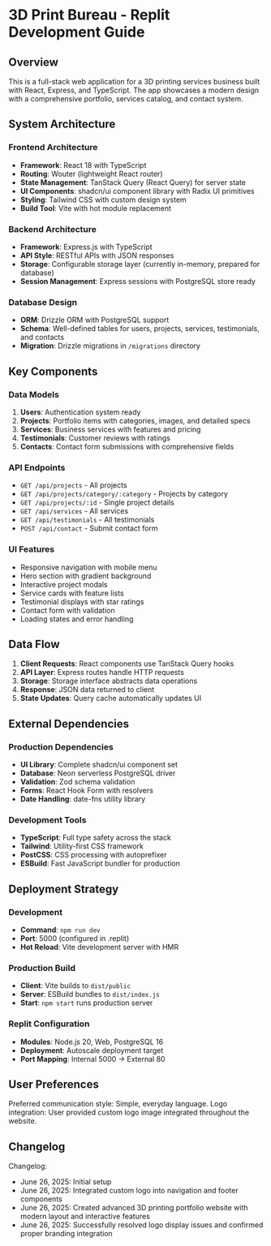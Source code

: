 # 3D Print Bureau - Replit Development Guide

## Overview

This is a full-stack web application for a 3D printing services business built with React, Express, and TypeScript. The app showcases a modern design with a comprehensive portfolio, services catalog, and contact system.

## System Architecture

### Frontend Architecture
- **Framework**: React 18 with TypeScript
- **Routing**: Wouter (lightweight React router)
- **State Management**: TanStack Query (React Query) for server state
- **UI Components**: shadcn/ui component library with Radix UI primitives
- **Styling**: Tailwind CSS with custom design system
- **Build Tool**: Vite with hot module replacement

### Backend Architecture
- **Framework**: Express.js with TypeScript
- **API Style**: RESTful APIs with JSON responses
- **Storage**: Configurable storage layer (currently in-memory, prepared for database)
- **Session Management**: Express sessions with PostgreSQL store ready

### Database Design
- **ORM**: Drizzle ORM with PostgreSQL support
- **Schema**: Well-defined tables for users, projects, services, testimonials, and contacts
- **Migration**: Drizzle migrations in `/migrations` directory

## Key Components

### Data Models
1. **Users**: Authentication system ready
2. **Projects**: Portfolio items with categories, images, and detailed specs
3. **Services**: Business services with features and pricing
4. **Testimonials**: Customer reviews with ratings
5. **Contacts**: Contact form submissions with comprehensive fields

### API Endpoints
- `GET /api/projects` - All projects
- `GET /api/projects/category/:category` - Projects by category
- `GET /api/projects/:id` - Single project details
- `GET /api/services` - All services
- `GET /api/testimonials` - All testimonials
- `POST /api/contact` - Submit contact form

### UI Features
- Responsive navigation with mobile menu
- Hero section with gradient background
- Interactive project modals
- Service cards with feature lists
- Testimonial displays with star ratings
- Contact form with validation
- Loading states and error handling

## Data Flow

1. **Client Requests**: React components use TanStack Query hooks
2. **API Layer**: Express routes handle HTTP requests
3. **Storage**: Storage interface abstracts data operations
4. **Response**: JSON data returned to client
5. **State Updates**: Query cache automatically updates UI

## External Dependencies

### Production Dependencies
- **UI Library**: Complete shadcn/ui component set
- **Database**: Neon serverless PostgreSQL driver
- **Validation**: Zod schema validation
- **Forms**: React Hook Form with resolvers
- **Date Handling**: date-fns utility library

### Development Tools
- **TypeScript**: Full type safety across the stack
- **Tailwind**: Utility-first CSS framework
- **PostCSS**: CSS processing with autoprefixer
- **ESBuild**: Fast JavaScript bundler for production

## Deployment Strategy

### Development
- **Command**: `npm run dev`
- **Port**: 5000 (configured in .replit)
- **Hot Reload**: Vite development server with HMR

### Production Build
- **Client**: Vite builds to `dist/public`
- **Server**: ESBuild bundles to `dist/index.js`
- **Start**: `npm start` runs production server

### Replit Configuration
- **Modules**: Node.js 20, Web, PostgreSQL 16
- **Deployment**: Autoscale deployment target
- **Port Mapping**: Internal 5000 → External 80

## User Preferences

Preferred communication style: Simple, everyday language.
Logo integration: User provided custom logo image integrated throughout the website.

## Changelog

Changelog:
- June 26, 2025: Initial setup
- June 26, 2025: Integrated custom logo into navigation and footer components
- June 26, 2025: Created advanced 3D printing portfolio website with modern layout and interactive features
- June 26, 2025: Successfully resolved logo display issues and confirmed proper branding integration